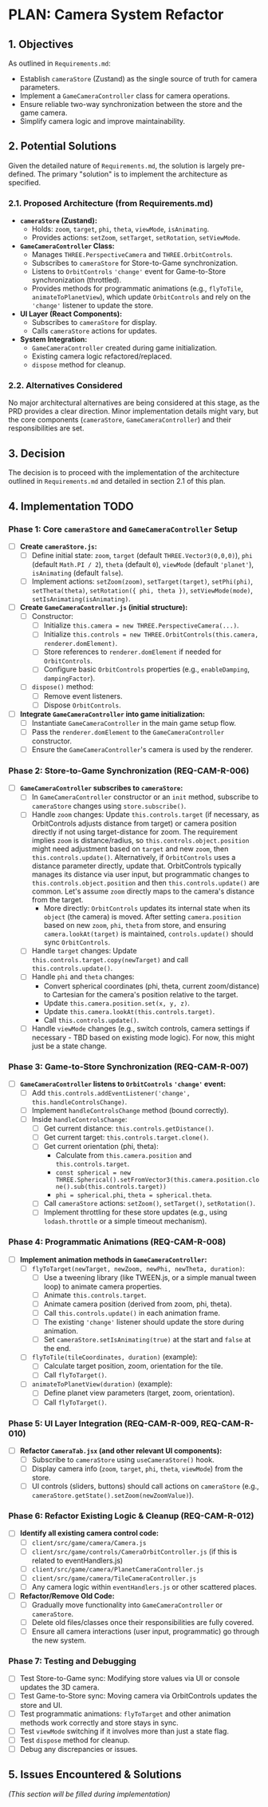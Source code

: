 # PLAN: Camera System Refactor

## 1. Objectives
As outlined in `Requirements.md`:
- Establish `cameraStore` (Zustand) as the single source of truth for camera parameters.
- Implement a `GameCameraController` class for camera operations.
- Ensure reliable two-way synchronization between the store and the game camera.
- Simplify camera logic and improve maintainability.

## 2. Potential Solutions

Given the detailed nature of `Requirements.md`, the solution is largely pre-defined. The primary "solution" is to implement the architecture as specified.

### 2.1. Proposed Architecture (from Requirements.md)

*   **`cameraStore` (Zustand):**
    *   Holds: `zoom`, `target`, `phi`, `theta`, `viewMode`, `isAnimating`.
    *   Provides actions: `setZoom`, `setTarget`, `setRotation`, `setViewMode`.
*   **`GameCameraController` Class:**
    *   Manages `THREE.PerspectiveCamera` and `THREE.OrbitControls`.
    *   Subscribes to `cameraStore` for Store-to-Game synchronization.
    *   Listens to `OrbitControls` `'change'` event for Game-to-Store synchronization (throttled).
    *   Provides methods for programmatic animations (e.g., `flyToTile`, `animateToPlanetView`), which update `OrbitControls` and rely on the `'change'` listener to update the store.
*   **UI Layer (React Components):**
    *   Subscribes to `cameraStore` for display.
    *   Calls `cameraStore` actions for updates.
*   **System Integration:**
    *   `GameCameraController` created during game initialization.
    *   Existing camera logic refactored/replaced.
    *   `dispose` method for cleanup.

### 2.2. Alternatives Considered

No major architectural alternatives are being considered at this stage, as the PRD provides a clear direction. Minor implementation details might vary, but the core components (`cameraStore`, `GameCameraController`) and their responsibilities are set.

## 3. Decision

The decision is to proceed with the implementation of the architecture outlined in `Requirements.md` and detailed in section 2.1 of this plan.

## 4. Implementation TODO

### Phase 1: Core `cameraStore` and `GameCameraController` Setup

-   [ ] **Create `cameraStore.js`:**
    -   [ ] Define initial state: `zoom`, `target` (default `THREE.Vector3(0,0,0)`), `phi` (default `Math.PI / 2`), `theta` (default `0`), `viewMode` (default `'planet'`), `isAnimating` (default `false`).
    -   [ ] Implement actions: `setZoom(zoom)`, `setTarget(target)`, `setPhi(phi)`, `setTheta(theta)`, `setRotation({ phi, theta })`, `setViewMode(mode)`, `setIsAnimating(isAnimating)`.
-   [ ] **Create `GameCameraController.js` (initial structure):**
    -   [ ] Constructor:
        -   [ ] Initialize `this.camera = new THREE.PerspectiveCamera(...)`.
        -   [ ] Initialize `this.controls = new THREE.OrbitControls(this.camera, renderer.domElement)`.
        -   [ ] Store references to `renderer.domElement` if needed for `OrbitControls`.
        -   [ ] Configure basic `OrbitControls` properties (e.g., `enableDamping`, `dampingFactor`).
    -   [ ] `dispose()` method:
        -   [ ] Remove event listeners.
        -   [ ] Dispose `OrbitControls`.
-   [ ] **Integrate `GameCameraController` into game initialization:**
    -   [ ] Instantiate `GameCameraController` in the main game setup flow.
    -   [ ] Pass the `renderer.domElement` to the `GameCameraController` constructor.
    -   [ ] Ensure the `GameCameraController`'s camera is used by the renderer.

### Phase 2: Store-to-Game Synchronization (REQ-CAM-R-006)

-   [ ] **`GameCameraController` subscribes to `cameraStore`:**
    -   [ ] In `GameCameraController` constructor or an `init` method, subscribe to `cameraStore` changes using `store.subscribe()`.
    -   [ ] Handle `zoom` changes: Update `this.controls.target` (if necessary, as OrbitControls adjusts distance from target) or camera position directly if not using target-distance for zoom. The requirement implies `zoom` is distance/radius, so `this.controls.object.position` might need adjustment based on `target` and new `zoom`, then `this.controls.update()`. Alternatively, if `OrbitControls` uses a distance parameter directly, update that. OrbitControls typically manages its distance via user input, but programmatic changes to `this.controls.object.position` and then `this.controls.update()` are common. Let's assume `zoom` directly maps to the camera's distance from the target.
        *   More directly: `OrbitControls` updates its internal state when its `object` (the camera) is moved. After setting `camera.position` based on new `zoom`, `phi`, `theta` from store, and ensuring `camera.lookAt(target)` is maintained, `controls.update()` should sync `OrbitControls`.
    -   [ ] Handle `target` changes: Update `this.controls.target.copy(newTarget)` and call `this.controls.update()`.
    -   [ ] Handle `phi` and `theta` changes:
        -   Convert spherical coordinates (phi, theta, current zoom/distance) to Cartesian for the camera's position relative to the target.
        -   Update `this.camera.position.set(x, y, z)`.
        -   Update `this.camera.lookAt(this.controls.target)`.
        -   Call `this.controls.update()`.
    -   [ ] Handle `viewMode` changes (e.g., switch controls, camera settings if necessary - TBD based on existing mode logic). For now, this might just be a state change.

### Phase 3: Game-to-Store Synchronization (REQ-CAM-R-007)

-   [ ] **`GameCameraController` listens to `OrbitControls` `'change'` event:**
    -   [ ] Add `this.controls.addEventListener('change', this.handleControlsChange)`.
    -   [ ] Implement `handleControlsChange` method (bound correctly).
    -   [ ] Inside `handleControlsChange`:
        -   [ ] Get current distance: `this.controls.getDistance()`.
        -   [ ] Get current target: `this.controls.target.clone()`.
        -   [ ] Get current orientation (phi, theta):
            -   Calculate from `this.camera.position` and `this.controls.target`.
            -   `const spherical = new THREE.Spherical().setFromVector3(this.camera.position.clone().sub(this.controls.target))`
            -   `phi = spherical.phi`, `theta = spherical.theta`.
        -   [ ] Call `cameraStore` actions: `setZoom()`, `setTarget()`, `setRotation()`.
        -   [ ] Implement throttling for these store updates (e.g., using `lodash.throttle` or a simple timeout mechanism).

### Phase 4: Programmatic Animations (REQ-CAM-R-008)

-   [ ] **Implement animation methods in `GameCameraController`:**
    -   [ ] `flyToTarget(newTarget, newZoom, newPhi, newTheta, duration)`:
        -   [ ] Use a tweening library (like TWEEN.js, or a simple manual tween loop) to animate camera properties.
        -   [ ] Animate `this.controls.target`.
        -   [ ] Animate camera position (derived from zoom, phi, theta).
        -   [ ] Call `this.controls.update()` in each animation frame.
        -   [ ] The existing `'change'` listener should update the store during animation.
        -   [ ] Set `cameraStore.setIsAnimating(true)` at the start and `false` at the end.
    -   [ ] `flyToTile(tileCoordinates, duration)` (example):
        -   [ ] Calculate target position, zoom, orientation for the tile.
        -   [ ] Call `flyToTarget()`.
    -   [ ] `animateToPlanetView(duration)` (example):
        -   [ ] Define planet view parameters (target, zoom, orientation).
        -   [ ] Call `flyToTarget()`.

### Phase 5: UI Layer Integration (REQ-CAM-R-009, REQ-CAM-R-010)

-   [ ] **Refactor `CameraTab.jsx` (and other relevant UI components):**
    -   [ ] Subscribe to `cameraStore` using `useCameraStore()` hook.
    -   [ ] Display camera info (`zoom`, `target`, `phi`, `theta`, `viewMode`) from the store.
    -   [ ] UI controls (sliders, buttons) should call actions on `cameraStore` (e.g., `cameraStore.getState().setZoom(newZoomValue)`).

### Phase 6: Refactor Existing Logic & Cleanup (REQ-CAM-R-012)

-   [ ] **Identify all existing camera control code:**
    -   [ ] `client/src/game/camera/Camera.js`
    -   [ ] `client/src/game/controls/CameraOrbitController.js` (if this is related to eventHandlers.js)
    -   [ ] `client/src/game/camera/PlanetCameraController.js`
    -   [ ] `client/src/game/camera/TileCameraController.js`
    -   [ ] Any camera logic within `eventHandlers.js` or other scattered places.
-   [ ] **Refactor/Remove Old Code:**
    -   [ ] Gradually move functionality into `GameCameraController` or `cameraStore`.
    -   [ ] Delete old files/classes once their responsibilities are fully covered.
    -   [ ] Ensure all camera interactions (user input, programmatic) go through the new system.

### Phase 7: Testing and Debugging

-   [ ] Test Store-to-Game sync: Modifying store values via UI or console updates the 3D camera.
-   [ ] Test Game-to-Store sync: Moving camera via OrbitControls updates the store and UI.
-   [ ] Test programmatic animations: `flyToTarget` and other animation methods work correctly and store stays in sync.
-   [ ] Test `viewMode` switching if it involves more than just a state flag.
-   [ ] Test `dispose` method for cleanup.
-   [ ] Debug any discrepancies or issues.

## 5. Issues Encountered & Solutions

*(This section will be filled during implementation)* 